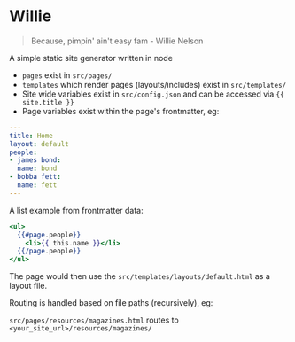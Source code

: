 Willie
==

> Because, pimpin' ain't easy fam - Willie Nelson

A simple static site generator written in node

- `pages` exist in `src/pages/`
- `templates` which render pages (layouts/includes) exist in `src/templates/`
- Site wide variables exist in `src/config.json` and can be accessed via `{{ site.title }}`
- Page variables exist within the page's frontmatter, eg:

```yaml
---
title: Home
layout: default
people:
- james bond:
  name: bond
- bobba fett:
  name: fett
---
```

A list example from frontmatter data:

```handlebars
<ul>
  {{#page.people}}
    <li>{{ this.name }}</li>
  {{/page.people}}
</ul>
```

The page would then use the `src/templates/layouts/default.html` as a layout file.

Routing is handled based on file paths (recursively), eg:

`src/pages/resources/magazines.html`
routes to
`<your_site_url>/resources/magazines/`
